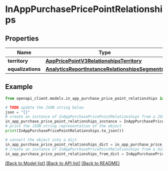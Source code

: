 # InAppPurchasePricePointRelationships


## Properties

Name | Type | Description | Notes
------------ | ------------- | ------------- | -------------
**territory** | [**AppPricePointV3RelationshipsTerritory**](AppPricePointV3RelationshipsTerritory.md) |  | [optional] 
**equalizations** | [**AnalyticsReportInstanceRelationshipsSegments**](AnalyticsReportInstanceRelationshipsSegments.md) |  | [optional] 

## Example

```python
from openapi_client.models.in_app_purchase_price_point_relationships import InAppPurchasePricePointRelationships

# TODO update the JSON string below
json = "{}"
# create an instance of InAppPurchasePricePointRelationships from a JSON string
in_app_purchase_price_point_relationships_instance = InAppPurchasePricePointRelationships.from_json(json)
# print the JSON string representation of the object
print(InAppPurchasePricePointRelationships.to_json())

# convert the object into a dict
in_app_purchase_price_point_relationships_dict = in_app_purchase_price_point_relationships_instance.to_dict()
# create an instance of InAppPurchasePricePointRelationships from a dict
in_app_purchase_price_point_relationships_from_dict = InAppPurchasePricePointRelationships.from_dict(in_app_purchase_price_point_relationships_dict)
```
[[Back to Model list]](../README.md#documentation-for-models) [[Back to API list]](../README.md#documentation-for-api-endpoints) [[Back to README]](../README.md)


